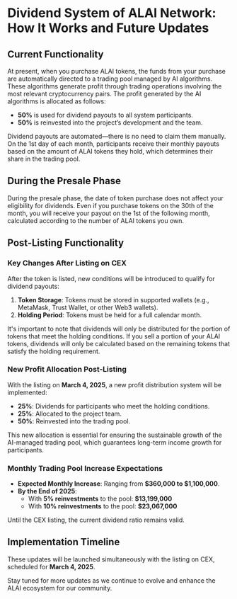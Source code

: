 
# Dividend System of ALAI Network: How It Works and Future Updates

## Current Functionality

At present, when you purchase ALAI tokens, the funds from your purchase are automatically directed to a trading pool managed by AI algorithms. These algorithms generate profit through trading operations involving the most relevant cryptocurrency pairs. The profit generated by the AI algorithms is allocated as follows:

- **50%** is used for dividend payouts to all system participants.
- **50%** is reinvested into the project’s development and the team.

Dividend payouts are automated—there is no need to claim them manually. On the 1st day of each month, participants receive their monthly payouts based on the amount of ALAI tokens they hold, which determines their share in the trading pool.

## During the Presale Phase

During the presale phase, the date of token purchase does not affect your eligibility for dividends. Even if you purchase tokens on the 30th of the month, you will receive your payout on the 1st of the following month, calculated according to the number of ALAI tokens you own.

## Post-Listing Functionality

### Key Changes After Listing on CEX

After the token is listed, new conditions will be introduced to qualify for dividend payouts:

1. **Token Storage**: Tokens must be stored in supported wallets (e.g., MetaMask, Trust Wallet, or other Web3 wallets).
2. **Holding Period**: Tokens must be held for a full calendar month.

It's important to note that dividends will only be distributed for the portion of tokens that meet the holding conditions. If you sell a portion of your ALAI tokens, dividends will only be calculated based on the remaining tokens that satisfy the holding requirement.

### New Profit Allocation Post-Listing

With the listing on **March 4, 2025**, a new profit distribution system will be implemented:

- **25%**: Dividends for participants who meet the holding conditions.
- **25%**: Allocated to the project team.
- **50%**: Reinvested into the trading pool.

This new allocation is essential for ensuring the sustainable growth of the AI-managed trading pool, which guarantees long-term income growth for participants.

### Monthly Trading Pool Increase Expectations

- **Expected Monthly Increase**: Ranging from **$360,000 to $1,100,000**.
- **By the End of 2025**:
  - With **5% reinvestments** to the pool: **$13,199,000**
  - With **10% reinvestments** to the pool: **$23,067,000**

Until the CEX listing, the current dividend ratio remains valid.

## Implementation Timeline

These updates will be launched simultaneously with the listing on CEX, scheduled for **March 4, 2025**.

Stay tuned for more updates as we continue to evolve and enhance the ALAI ecosystem for our community.
